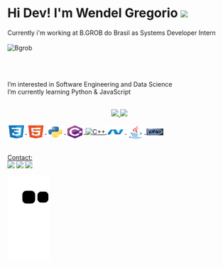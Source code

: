 # Hi Dev! I'm Wendel Gregorio <img src="https://raw.githubusercontent.com/MartinHeinz/MartinHeinz/master/wave.gif" width="30px">
Currently i'm working at B.GROB do Brasil as Systems Developer Intern
<br><br>
[<img align="left" alt="Bgrob" src="https://www.grobgroup.com/fileadmin/templates/images/grob_logo.svg" width="192px">](https://www.grobgroup.com/) 
<br><br>

<br><br>
I’m interested in Software Engineering and Data Science
<br>
I’m currently learning Python & JavaScript
<br><br>
<div align="center">
  <a href="https://github.com/wendelgregorio">
  <img height="150em" src="https://github-readme-stats.vercel.app/api?username=wendelgregorio&show_icons=true&theme=great-gatsby&include_all_commits=true&count_private=true"/>
  <img height="150em" src="https://github-readme-stats.vercel.app/api/top-langs/?username=wendelgregorio&layout=compact&langs_count=7&theme=great-gatsby"/>
</div>

<div style="display: inline_block"><br>
  <img align="center" alt="CSS" height="30" width="40" src="https://raw.githubusercontent.com/devicons/devicon/master/icons/css3/css3-original.svg">
  <img align="center" alt="HTML" height="30" width="40" src="https://raw.githubusercontent.com/devicons/devicon/master/icons/html5/html5-original.svg">
  <img align="center" alt="Python" height="30" width="40" src="https://raw.githubusercontent.com/devicons/devicon/master/icons/python/python-original.svg">
  <img align="center" alt="Csharp" height="30" width="40" src="https://raw.githubusercontent.com/devicons/devicon/master/icons/csharp/csharp-original.svg">
  <img align="center" alt="C++" height="30" width="40" src="https://github.com/isocpp/logos/blob/master/cpp_logo.svg">
  <img align="center" alt="DOTNET" height="30" width="40" src="https://github.com/devicons/devicon/blob/master/icons/dot-net/dot-net-original.svg">
  <img align="center" alt="java" height="30" width="40" src="https://github.com/devicons/devicon/blob/master/icons/java/java-original.svg"> 
  <img align="center" alt="php" height="30" width="40" src="https://github.com/devicons/devicon/blob/master/icons/php/php-original.svg">  
  
</div>
<br><br>
<div> 
  Contact:
  <br>
  <a href="https://www.instagram.com/gregorioswendel/" target="_blank"><img src="https://img.shields.io/badge/-Instagram-%23E4405F?style=for-the-badge&logo=instagram&logoColor=white" target="_blank"></a>
 	<a href = "mailto:contact.wendelg@gmail.com"><img src="https://img.shields.io/badge/-Gmail-%23333?style=for-the-badge&logo=gmail&logoColor=white" target="_blank"></a>
  <a href="https://www.linkedin.com/in/wendel-greg%C3%B3rio-da-silva-1b5a801b9" target="_blank"><img src="https://img.shields.io/badge/-LinkedIn-%230077B5?style=for-the-badge&logo=linkedin&logoColor=white" target="_blank"></a> 
 
  ![Snake animation](https://github.com/wendelgregorio/wendelgregorio/blob/output/github-contribution-grid-snake.svg)
 
</div>
